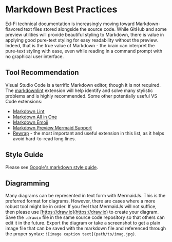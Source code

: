 # Markdown Best Practices

Ed-Fi technical documentation is increasingly moving toward Markdown-flavored
text files stored alongside the source code. While GitHub and some preview
utilities will provide beautiful styling to Markdown, there is value in applying
good pure-text styling for easy readability without the preview. Indeed, that is
the true value of Markdown - the brain can interpret the pure-text styling with
ease, even while reading in a command prompt with no graphical user interface.

## Tool Recommendation

Visual Studio Code is a terrific Markdown editor, though it is not required.
The [markdownlint](https://marketplace.visualstudio.com/items?itemName=DavidAnson.vscode-markdownlint)
extension will help identify and solve many stylistic problems and is highly
recommended. Some other potentially useful VS Code extensions:

- [Markdown Lint](https://marketplace.visualstudio.com/items?itemName=DavidAnson.vscode-markdownlint)
- [Markdown All in One](https://marketplace.visualstudio.com/items?itemName=yzhang.markdown-all-in-one)
- [Markdown Emoji](https://marketplace.visualstudio.com/items?itemName=bierner.markdown-emoji)
- [Markdown Preview Mermaid Support](https://marketplace.visualstudio.com/items?itemName=bierner.markdown-mermaid)
- [Rewrap](https://marketplace.visualstudio.com/items?itemName=stkb.rewrap) -
  the most important and useful extension in this list, as it helps avoid
  hard-to-read long lines.

## Style Guide

Please see
[Google's markdown style guide](https://google.github.io/styleguide/docguide/style.html).

## Diagramming

Many diagrams can be represented in text form with MermaidJs. This is the
preferred format for diagrams. However, there are cases where a more robust tool
might be in order. If you feel that MermaidJs will not suffice, then please use
[https://draw.io](https://draw.io) to create your diagram. Save the `.drawio`
file in the same source code repository so that others can edit it in the
future. Export the diagram or take a screenshot to get a plain image file that
can be saved with the markdown file and referenced through the proper syntax:
`![image caption text](path/to/imag.jpg)`.
